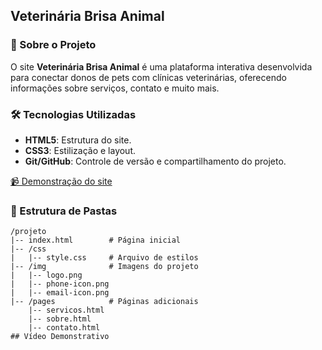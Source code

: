 ## **Veterinária Brisa Animal**

### 🐾 Sobre o Projeto
O site **Veterinária Brisa Animal** é uma plataforma interativa desenvolvida para conectar donos de pets com clínicas veterinárias, oferecendo informações sobre serviços, contato e muito mais.

### 🛠️ Tecnologias Utilizadas
- **HTML5**: Estrutura do site.
- **CSS3**: Estilização e layout.
- **Git/GitHub**: Controle de versão e compartilhamento do projeto.

[📹 Demonstração do site](https://drive.google.com/drive/u/0/home)

### 📁 Estrutura de Pastas
```plaintext
/projeto
|-- index.html        # Página inicial
|-- /css
|   |-- style.css     # Arquivo de estilos
|-- /img              # Imagens do projeto
|   |-- logo.png
|   |-- phone-icon.png
|   |-- email-icon.png
|-- /pages            # Páginas adicionais
    |-- servicos.html
    |-- sobre.html
    |-- contato.html
## Vídeo Demonstrativo
